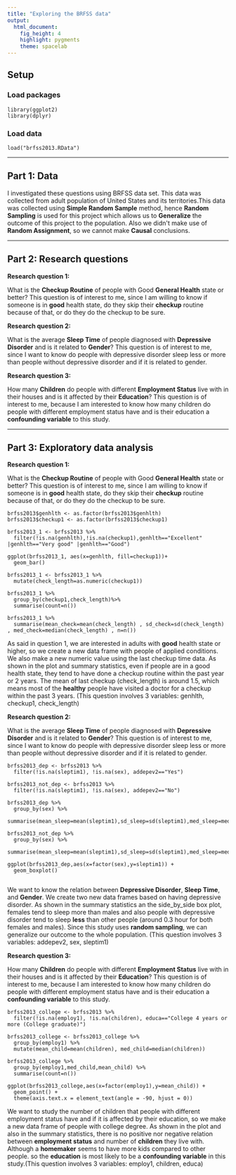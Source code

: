 ```yaml
---
title: "Exploring the BRFSS data"
output: 
  html_document: 
    fig_height: 4
    highlight: pygments
    theme: spacelab
---
```


## Setup

### Load packages

```{r load-packages, message = FALSE}
library(ggplot2)
library(dplyr)
```

### Load data
 

```{r load-data}
load("brfss2013.RData")
```



* * *

## Part 1: Data
I investigated these questions using BRFSS data set. This data was collected from adult population of United States and its territories.This data was collected using **Simple Random Sample** method, hence **Random Sampling** is used for this project which allows us to **Generalize** the outcome of this project to the population. Also we didn't make use of **Random Assignment**, so we cannot make **Causal** conclusions.

* * *

## Part 2: Research questions

**Research question 1:**

What is the **Checkup Routine** of people with Good **General Health** state or better?
This question is of interest to me, since I am willing to know if someone is in **good** health state, do they skip their **checkup** routine because of that, or do they do the checkup to be sure.

**Research question 2:**

What is the average **Sleep Time** of people diagnosed with **Depressive Disorder** and is it related to **Gender**?
This question is of interest to me, since I want to know do people with depressive disorder sleep less or more than people without depressive disorder and if it is related to gender.

**Research question 3:**

How many **Children** do people with different **Employment Status** live with in their houses and is it affected by their **Education**?
This question is of interest to me, because I am interested to know how many children do people with different employment status have and is their education a **confounding variable** to this study. 


* * *

## Part 3: Exploratory data analysis


**Research question 1:**

What is the **Checkup Routine** of people with Good **General Health** state or better?
This question is of interest to me, since I am willing to know if someone is in **good** health state, do they skip their **checkup** routine because of that, or do they do the checkup to be sure.


```{r}
brfss2013$genhlth <- as.factor(brfss2013$genhlth)
brfss2013$checkup1 <- as.factor(brfss2013$checkup1)

brfss2013_1 <- brfss2013 %>%
  filter(!is.na(genhlth),!is.na(checkup1),genhlth=="Excellent" |genhlth=="Very good" |genhlth=="Good") 

ggplot(brfss2013_1, aes(x=genhlth, fill=checkup1))+
  geom_bar()

brfss2013_1 <- brfss2013_1 %>%
  mutate(check_length=as.numeric(checkup1))

brfss2013_1 %>% 
  group_by(checkup1,check_length)%>%
  summarise(count=n())

brfss2013_1 %>%
  summarise(mean_check=mean(check_length) , sd_check=sd(check_length) , med_check=median(check_length) , n=n())

```
As said in question 1, we are interested in adults with **good** health state or higher, so we create a new data frame with people of applied conditions. We also make a new numeric value using the last checkup time data. As shown in the plot and summary statistics, even if people are in a good health state, they tend to have done a checkup routine within the past year or 2 years. The mean of last checkup (check_length) is around 1.5, which means most of the **healthy** people have visited a doctor for a checkup within the past 3 years. (This question involves 3 variables: genhlth, checkup1, check_length)


**Research question 2:**

What is the average **Sleep Time** of people diagnosed with **Depressive Disorder** and is it related to **Gender**?
This question is of interest to me, since I want to know do people with depressive disorder sleep less or more than people without depressive disorder and if it is related to gender.


```{r}
brfss2013_dep <- brfss2013 %>%
  filter(!is.na(sleptim1), !is.na(sex), addepev2=="Yes")

brfss2013_not_dep <- brfss2013 %>%
  filter(!is.na(sleptim1), !is.na(sex), addepev2=="No")

brfss2013_dep %>%
  group_by(sex) %>%
  summarise(mean_sleep=mean(sleptim1),sd_sleep=sd(sleptim1),med_sleep=median(sleptim1)) 
  
brfss2013_not_dep %>%
  group_by(sex) %>%
  summarise(mean_sleep=mean(sleptim1),sd_sleep=sd(sleptim1),med_sleep=median(sleptim1))

ggplot(brfss2013_dep,aes(x=factor(sex),y=sleptim1)) + 
  geom_boxplot()
  
```

We want to know the relation between **Depressive Disorder**, **Sleep Time**, and **Gender**. We create two new data frames based on having depressive disorder. As shown in the summary statistics an the side_by_side box plot, females tend to sleep more than males and also people with depressive disorder tend to sleep **less** than other people (around 0.3 hour for both females and males). Since this study uses **random sampling**, we can generalize our outcome to the whole population. (This question involves 3 variables: addepev2, sex, sleptim1)  

**Research question 3:**

How many **Children** do people with different **Employment Status** live with in their houses and is it affected by their **Education**?
This question is of interest to me, because I am interested to know how many children do people with different employment status have and is their education a **confounding variable** to this study. 


```{r}
brfss2013_college <- brfss2013 %>%
  filter(!is.na(employ1), !is.na(children), educa=="College 4 years or more (College graduate)")

brfss2013_college <- brfss2013_college %>%
  group_by(employ1) %>%
  mutate(mean_child=mean(children), med_child=median(children))

brfss2013_college %>%
  group_by(employ1,med_child,mean_child) %>%
  summarise(count=n())

ggplot(brfss2013_college,aes(x=factor(employ1),y=mean_child)) +
  geom_point() +
  theme(axis.text.x = element_text(angle = -90, hjust = 0))

```


We want to study the number of children that people with different employment status have and if it is affected by their education, so we make a new data frame of people with  college degree. As shown in the plot and also in the summary statistics, there is no positive nor negative relation between **employment status** and number of **children** they live with. Although a **homemaker** seems to have more kids compared to other people. so the **education** is most likely to be a **confounding variable** in this study.(This question involves 3 variables: employ1, children, educa) 
